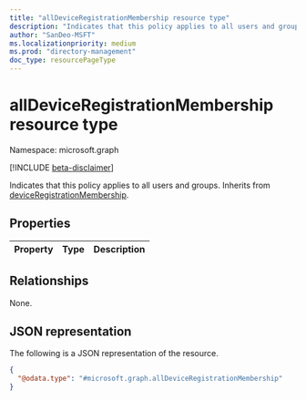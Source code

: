 ```yaml
---
title: "allDeviceRegistrationMembership resource type"
description: "Indicates that this policy applies to all users and groups."
author: "SanDeo-MSFT"
ms.localizationpriority: medium
ms.prod: "directory-management"
doc_type: resourcePageType
---
```


# allDeviceRegistrationMembership resource type

Namespace: microsoft.graph

[!INCLUDE [beta-disclaimer](../../includes/beta-disclaimer.md)]

Indicates that this policy applies to all users and groups. Inherits from [deviceRegistrationMembership](../resources/deviceregistrationmembership.md).

## Properties
|Property|Type|Description|
|:---|:---|:---|

## Relationships
None.

## JSON representation
The following is a JSON representation of the resource.
<!-- {
  "blockType": "resource",
  "@odata.type": "microsoft.graph.allDeviceRegistrationMembership"
}
-->
``` json
{
  "@odata.type": "#microsoft.graph.allDeviceRegistrationMembership"
}
```
